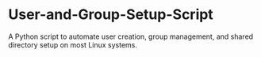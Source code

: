 # User-and-Group-Setup-Script
A Python script to automate user creation, group management, and shared directory setup on most Linux systems.

